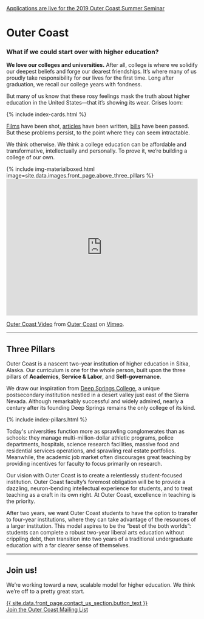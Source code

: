 <!-- Inserts the Apply button -->
<div class="center-align bottom-appeal">
  <a href="{{ site.root }}/apply.html" class="waves-effect waves-default btn white grey-text text-darken-4">Applications are live for the 2019 Outer Coast Summer Seminar</a>
</div>

# Outer Coast

### What if we could start over with higher education?

<!-- First paragraph requires special HTML -->
<div class="first-p">
  <strong>We love our colleges and universities.</strong> After all, college is where we solidify our deepest beliefs and forge our dearest friendships. It’s where many of us proudly take responsibility for our lives for the first time. Long after graduation, we recall our college years with fondness.
</div>

But many of us know that these rosy feelings mask the truth about higher education in the United States—that it’s showing its wear. Crises loom:

<!-- This inserts the Quality and Cost cards -->
{% include index-cards.html %}

[Films](http://www.youtube.com/watch?v=eLdU7uts4ws) have been shot, [articles](http://www.newyorker.com/magazine/2012/05/28/the-cost-of-college) have been written, [bills](http://www.newyorker.com/magazine/2012/05/28/the-cost-of-college) have been passed. But these problems persist, to the point where they can seem intractable.

We think otherwise. We think a college education can be affordable and transformative, intellectually and personally. To prove it, we’re building a college of our own.

<!-- This inserts the image -->
<div class="center">
  {% include img-materialboxed.html image=site.data.images.front_page.above_three_pillars %}
</div>

<div class="center">
<iframe src="https://player.vimeo.com/video/375164979" width="100%" height="360" frameborder="0" allow="autoplay; fullscreen" allowfullscreen></iframe>
<p><a href="https://vimeo.com/375164979">Outer Coast Video</a> from <a href="https://vimeo.com/user105442926">Outer Coast</a> on <a href="https://vimeo.com">Vimeo</a>.</p>
  </div>

***

## Three Pillars

Outer Coast is a nascent two-year institution of higher education in Sitka, Alaska. Our curriculum is one for the whole person, built upon the three pillars of __Academics__, __Service & Labor__, and __Self-governance__.

We draw our inspiration from [Deep Springs College](http://www.newyorker.com/magazine/2006/09/04/the-searchers-2), a unique postsecondary institution nestled in a desert valley just east of the Sierra Nevada. Although remarkably successful and widely admired, nearly a century after its founding Deep Springs remains the only college of its kind.

<!-- This inserts the Pillar cards -->
{% include index-pillars.html %}

Today's universities function more as sprawling conglomerates than as schools: they manage multi-million-dollar athletic programs, police departments, hospitals, science research facilities, massive food and residential services operations, and sprawling real estate portfolios. Meanwhile, the academic job market often discourages great teaching by providing incentives for faculty to focus primarily on research.

Our vision with Outer Coast is to create a relentlessly student-focused institution. Outer Coast faculty’s foremost obligation will be to provide a dazzling, neuron-bending intellectual experience for students, and to treat teaching as a craft in its own right. At Outer Coast, excellence in teaching is the priority.

After two years, we want Outer Coast students to have the option to transfer to four-year institutions, where they can take advantage of the resources of a larger institution. This model aspires to be the “best of the both worlds”: students can complete a robust two-year liberal arts education without crippling debt, then transition into two years of a traditional undergraduate education with a far clearer sense of themselves.

***

## Join us!

We’re working toward a new, scalable model for higher education. We think we’re off to a pretty great start.

<!-- Inserts the Contact button -->
<div class="center-align bottom-appeal">
  <a href="{{ site.root }}/contact.html" class="waves-effect waves-default btn white grey-text text-darken-4">{{ site.data.front_page.contact_us_section.button_text }}</a>
</div>

<!-- Inserts the Apply button -->
<div class="center-align bottom-appeal">
  <a href="https://goo.gl/forms/XOajDKHq9FFwHN8r2" class="waves-effect waves-default btn white grey-text text-darken-4">Join the Outer Coast Mailing List</a>
</div>
